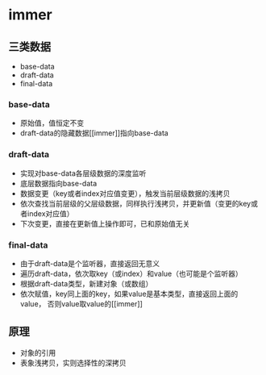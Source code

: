 # immer

## 三类数据
- base-data
- draft-data
- final-data

### base-data
- 原始值，值恒定不变
- draft-data的隐藏数据[[immer]]指向base-data

### draft-data
- 实现对base-data各层级数据的深度监听
- 底层数据指向base-data
- 数据变更（key或者index对应值变更），触发当前层级数据的浅拷贝
- 依次查找当前层级的父层级数据，同样执行浅拷贝，并更新值（变更的key或者index对应值）
- 下次变更，直接在更新值上操作即可，已和原始值无关

### final-data
- 由于draft-data是个监听器，直接返回无意义
- 遍历draft-data，依次取key（或index）和value（也可能是个监听器）
- 根据draft-data类型，新建对象（或数组）
- 依次赋值，key同上面的key，如果value是基本类型，直接返回上面的value，
  否则value取value的[[immer]]

## 原理
- 对象的引用
- 表象浅拷贝，实则选择性的深拷贝


